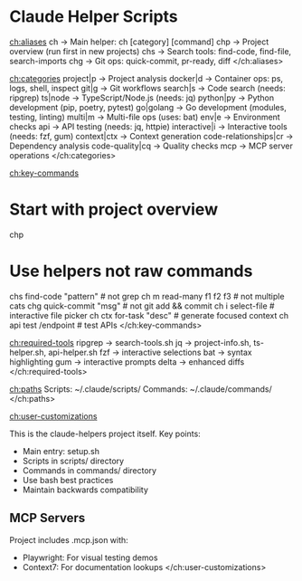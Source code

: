 # Claude Helper Scripts

<ch:aliases>
ch   → Main helper: ch [category] [command]
chp  → Project overview (run first in new projects)
chs  → Search tools: find-code, find-file, search-imports
chg  → Git ops: quick-commit, pr-ready, diff
</ch:aliases>

<ch:categories>
project|p         → Project analysis
docker|d          → Container ops: ps, logs, shell, inspect
git|g             → Git workflows
search|s          → Code search (needs: ripgrep)
ts|node           → TypeScript/Node.js (needs: jq)
python|py         → Python development (pip, poetry, pytest)
go|golang         → Go development (modules, testing, linting)
multi|m           → Multi-file ops (uses: bat)
env|e             → Environment checks
api               → API testing (needs: jq, httpie)
interactive|i     → Interactive tools (needs: fzf, gum)
context|ctx       → Context generation
code-relationships|cr → Dependency analysis
code-quality|cq   → Quality checks
mcp               → MCP server operations
</ch:categories>

<ch:key-commands>
# Start with project overview
chp

# Use helpers not raw commands
chs find-code "pattern"      # not grep
ch m read-many f1 f2 f3      # not multiple cats
chg quick-commit "msg"       # not git add && commit
ch i select-file             # interactive file picker
ch ctx for-task "desc"       # generate focused context
ch api test /endpoint        # test APIs
</ch:key-commands>

<ch:required-tools>
ripgrep → search-tools.sh
jq      → project-info.sh, ts-helper.sh, api-helper.sh
fzf     → interactive selections
bat     → syntax highlighting
gum     → interactive prompts
delta   → enhanced diffs
</ch:required-tools>

<ch:paths>
Scripts: ~/.claude/scripts/
Commands: ~/.claude/commands/
</ch:paths>

<ch:user-customizations>
<!-- Project-specific for claude-helpers -->
This is the claude-helpers project itself. Key points:
- Main entry: setup.sh
- Scripts in scripts/ directory
- Commands in commands/ directory
- Use bash best practices
- Maintain backwards compatibility

## MCP Servers
Project includes .mcp.json with:
- Playwright: For visual testing demos
- Context7: For documentation lookups
</ch:user-customizations>